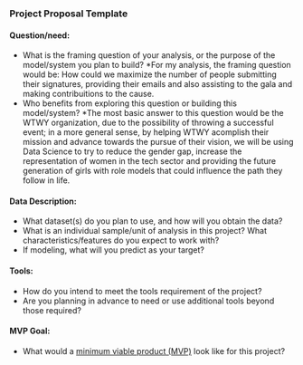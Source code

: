 ### Project Proposal Template

#### Question/need:
* What is the framing question of your analysis, or the purpose of the model/system you plan to build?
  *For my analysis, the framing question would be: How could we maximize the number of people submitting their signatures, providing their emails and also assisting to the gala and making contribuitions to the cause. 
* Who benefits from exploring this question or building this model/system?
  *The most basic answer to this question would be the WTWY organization, due to the possibility of throwing a successful event; in a more general sense, by helping WTWY acomplish their mission and advance towards the pursue of their vision, we will be using Data Science to try to reduce the gender gap, increase the representation of women in the tech sector and providing the future generation of girls with role models that could influence the path they follow in life. 




#### Data Description:
* What dataset(s) do you plan to use, and how will you obtain the data?
* What is an individual sample/unit of analysis in this project? What characteristics/features do you expect to work with? 
* If modeling, what will you predict as your target?

#### Tools:
* How do you intend to meet the tools requirement of the project? 
* Are you planning in advance to need or use additional tools beyond those required?

#### MVP Goal:
* What would a [minimum viable product (MVP)](./mvp.md) look like for this project?
